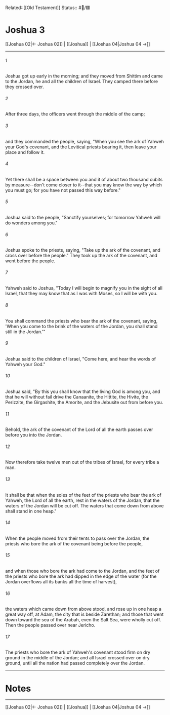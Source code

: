 Related::[[Old Testament]]
Status:: #📖/🟥
# Joshua 3

[[Joshua 02|← Joshua 02]] | [[Joshua]] | [[Joshua 04|Joshua 04 →]]
***



###### 1 
Joshua got up early in the morning; and they moved from Shittim and came to the Jordan, he and all the children of Israel. They camped there before they crossed over. 

###### 2 
After three days, the officers went through the middle of the camp; 

###### 3 
and they commanded the people, saying, "When you see the ark of Yahweh your God's covenant, and the Levitical priests bearing it, then leave your place and follow it. 

###### 4 
Yet there shall be a space between you and it of about two thousand cubits by measure--don't come closer to it--that you may know the way by which you must go; for you have not passed this way before." 

###### 5 
Joshua said to the people, "Sanctify yourselves; for tomorrow Yahweh will do wonders among you." 

###### 6 
Joshua spoke to the priests, saying, "Take up the ark of the covenant, and cross over before the people." They took up the ark of the covenant, and went before the people. 

###### 7 
Yahweh said to Joshua, "Today I will begin to magnify you in the sight of all Israel, that they may know that as I was with Moses, so I will be with you. 

###### 8 
You shall command the priests who bear the ark of the covenant, saying, 'When you come to the brink of the waters of the Jordan, you shall stand still in the Jordan.'" 

###### 9 
Joshua said to the children of Israel, "Come here, and hear the words of Yahweh your God." 

###### 10 
Joshua said, "By this you shall know that the living God is among you, and that he will without fail drive the Canaanite, the Hittite, the Hivite, the Perizzite, the Girgashite, the Amorite, and the Jebusite out from before you. 

###### 11 
Behold, the ark of the covenant of the Lord of all the earth passes over before you into the Jordan. 

###### 12 
Now therefore take twelve men out of the tribes of Israel, for every tribe a man. 

###### 13 
It shall be that when the soles of the feet of the priests who bear the ark of Yahweh, the Lord of all the earth, rest in the waters of the Jordan, that the waters of the Jordan will be cut off. The waters that come down from above shall stand in one heap." 

###### 14 
When the people moved from their tents to pass over the Jordan, the priests who bore the ark of the covenant being before the people, 

###### 15 
and when those who bore the ark had come to the Jordan, and the feet of the priests who bore the ark had dipped in the edge of the water (for the Jordan overflows all its banks all the time of harvest), 

###### 16 
the waters which came down from above stood, and rose up in one heap a great way off, at Adam, the city that is beside Zarethan; and those that went down toward the sea of the Arabah, even the Salt Sea, were wholly cut off. Then the people passed over near Jericho. 

###### 17 
The priests who bore the ark of Yahweh's covenant stood firm on dry ground in the middle of the Jordan; and all Israel crossed over on dry ground, until all the nation had passed completely over the Jordan.

---
# Notes


***
[[Joshua 02|← Joshua 02]] | [[Joshua]] | [[Joshua 04|Joshua 04 →]]
